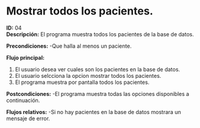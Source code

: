 # Mostrar todos los pacientes.

**ID:** 04	
**Descripción:** El programa muestra todos los pacientes de la base de datos.

**Precondiciones:**
	-Que halla al menos un paciente.
	

**Flujo principal:**
1. El usuario desea ver cuales son los pacientes en la base de datos.
2. El usuario selcciona la opcion mostrar todos los pacientes.
3. El programa muestra por pantalla todos los pacientes.

**Postcondiciones:**
	-El programa muestra todas las opciones disponibles a continuación.

**Flujos relativos:**
	-Si no hay pacientes en la base de datos mostrara un mensaje de error.
